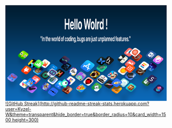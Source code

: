   <img align="left" width="6000" height="300" src="https://github.com/Kyzel-W/Kyzel-W/blob/29176738c2e026c8674df96de7d276a09622766a/banner.png">

[![GitHub Streak](http://github-readme-streak-stats.herokuapp.com?user=Kyzel-W&theme=transparent&hide_border=true&border_radius=10&card_width=1500 height=300)](https://git.io/streak-stats)
